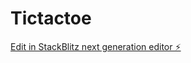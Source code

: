 # Tictactoe

[Edit in StackBlitz next generation editor ⚡️](https://stackblitz.com/~/github.com/masterbinoy/Tictactoe)